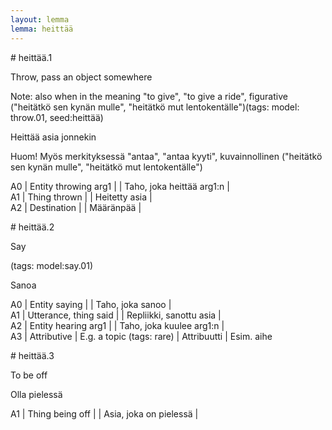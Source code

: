```yaml
---
layout: lemma
lemma: heittää
---
```


<div class="sense">
# <span class="sensename">heittää.1</span>

<span class="description">Throw, pass an object somewhere</span>

Note: also when in the meaning "to give", "to give a ride", figurative ("heitätkö sen kynän mulle", "heitätkö mut lentokentälle")(tags: model: throw.01, seed:heittää)

<span class="description">Heittää asia jonnekin</span>

Huom! Myös merkityksessä "antaa", "antaa kyyti", kuvainnollinen ("heitätkö sen kynän mulle", "heitätkö mut lentokentälle")

A0 | Entity throwing arg1 |   | Taho, joka heittää arg1:n |  
A1 | Thing thrown |   | Heitetty asia |  
A2 | Destination |   | Määränpää |  

</div>

<div class="sense">
# <span class="sensename">heittää.2</span>

<span class="description">Say</span>

(tags: model:say.01)

<span class="description">Sanoa</span>

A0 | Entity saying |   | Taho, joka sanoo |  
A1 | Utterance, thing said |   | Repliikki, sanottu asia |  
A2 | Entity hearing arg1 |   | Taho, joka kuulee arg1:n |  
A3 | Attributive | E.g. a topic (tags: rare) | Attribuutti | Esim. aihe

</div>

<div class="sense">
# <span class="sensename">heittää.3</span>

<span class="description">To be off</span>

<span class="description">Olla pielessä</span>

A1 | Thing being off |   | Asia, joka on pielessä |  

</div>


